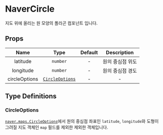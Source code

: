 # NaverCircle

지도 위에 올리는 원 모양의 폴라곤 컴포넌트 입니다.

## Props

| Name        |      Type      |  Default | Description |
| :-----------: | :-----------: | :-----------: | :-----------: |
| latitude      | `number`                    | -      | 원의 중심점 위도 |
| longitude      | `number`                    | -      | 원의 중심점 경도 |
| circleOptions      | [`CircleOptions`](#circleoptions) | -      | - |


## Type Definitions

### CircleOptions
[`naver.maps.CircleOptions`](https://navermaps.github.io/maps.js.ncp/docs/naver.maps.Circle.html#~CircleOptions)에서
원의 중심점 좌표인 `latitude`, `longitude`와 도형이 그려질 지도 객체인 `map` 필드를 제외한 제외한 객체입니다.